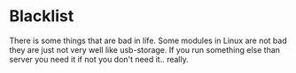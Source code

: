 # Blacklist
There is some things that are bad in life. Some modules in Linux are not bad they are just not very well like usb-storage.
If you run something else than server you need it if not you don't need it.. really.
